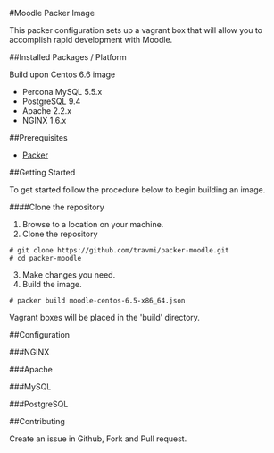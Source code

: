 #Moodle Packer Image

This packer configuration sets up a vagrant box that will allow you to accomplish
rapid development with Moodle. 

##Installed Packages / Platform

Build upon Centos 6.6 image

- Percona MySQL 5.5.x
- PostgreSQL 9.4
- Apache 2.2.x
- NGINX 1.6.x

##Prerequisites

- [Packer](https://www.packer.io/downloads.html)

##Getting Started

To get started follow the procedure below to begin building an image.


####Clone the repository

1. Browse to a location on your machine.
2. Clone the repository
```
# git clone https://github.com/travmi/packer-moodle.git
# cd packer-moodle
```
3. Make changes you need.
4. Build the image.
```
# packer build moodle-centos-6.5-x86_64.json
```

Vagrant boxes will be placed in the 'build' directory. 

##Configuration

###NGINX

###Apache

###MySQL

###PostgreSQL

##Contributing

Create an issue in Github, Fork and Pull request. 